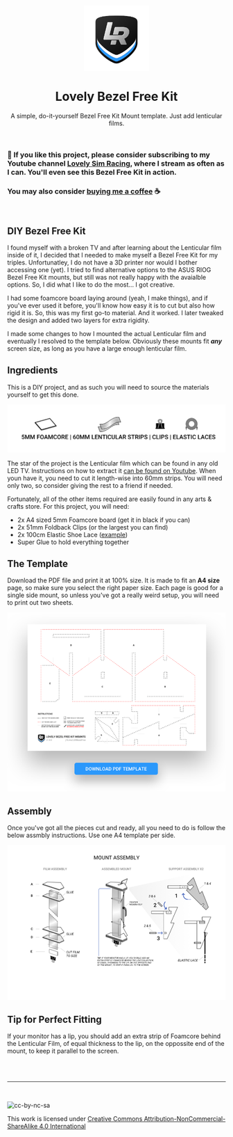 <p align="center">
<img width="150" height="150" alt="Lovely Sim Racing" src="images/lr-logo-small.png">
</p>

<h1 align="center">Lovely Bezel Free Kit</h1>

<p align="center">
A simple, do-it-yourself Bezel Free Kit Mount template. Just add lenticular films.
</p>

<br/>

### 🔌 If you like this project, please consider subscribing to my Youtube channel [Lovely Sim Racing](http://j76.me/LSR), where I stream as often as I can. You'll even see this Bezel Free Kit in action.

### You may also consider [buying me a coffee](http://j76.me/BuyMeCoffee) :coffee:

<br/>

## DIY Bezel Free Kit 
I found myself with a broken TV and after learning about the Lenticular film inside of it, I decided that I needed to make myself a Bezel Free Kit for my triples. Unfortunatley, I do not have a 3D printer nor would I bother accessing one (yet). I tried to find alternative options to the ASUS RIOG Bezel Free Kit mounts, but still was not really happy with the avaialble options. So, I did what I like to do the most... I got creative.

I had some foamcore board laying around (yeah, I make things), and if you've ever used it before, you'll know how easy it is to cut but also how rigid it is. So, this was my first go-to material. And it worked. I later tweaked the design and added two layers for extra rigidity. 

I made some changes to how I mounted the actual Lenticular film and eventually I resolved to the template below. Obviously these mounts fit ***any*** screen size, as long as you have a large enough lenticular film.


## Ingredients
This is a DIY project, and as such you will need to source the materials yourself to get this done.

![Ingredients](images/ingredients.png)

The star of the project is the Lenticular film which can be found in any old LED TV. Instructions on how to extract it [can be found on Youtube](https://www.youtube.com/results?search_query=diy+bezel+free+kit). When youn have it, you need to cut it length-wise into 60mm strips. You will need only two, so consider giving the rest to a friend if needed. 

Fortunately, all of the other items required are easily found in any arts & crafts store. For this project, you will need:

* 2x A4 sized 5mm Foamcore board (get it in black if you can)
* 2x 51mm Foldback Clips (or the largest you can find)
* 2x 100cm Elastic Shoe Lace ([example](https://amzn.eu/d/8cFteED))
* Super Glue to hold everything together

## The Template
Download the PDF file and print it at 100% size. It is made to fit an **A4 size** page, so make sure you select the right paper size. Each page is good for a single side mount, so unless you've got a really weird setup, you will need to print out two sheets.

[![Lovely Bezel Free Kit](images/template-download.png)](files/lovely-bezel-free-kit-A4.pdf)


## Assembly
Once you've got all the pieces cut and ready, all you need to do is follow the below assmbly instructions. Use one A4 template per side.

![Mount Assembly](images/mount-assembly.png)

## Tip for Perfect Fitting
If your monitor has a lip, you should add an extra strip of Foamcore behind the Lenticular Film, of equal thickness to the lip, on the oppossite end of the mount, to keep it parallel to the screen.

<br/><br/>

---

<br/>

![cc-by-nc-sa](https://mirrors.creativecommons.org/presskit/buttons/88x31/svg/by-nc-sa.svg)

This work is licensed under [Creative Commons Attribution-NonCommercial-ShareAlike 4.0 International](http://creativecommons.org/licenses/by-nc-sa/4.0/)
